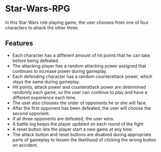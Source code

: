 # Star-Wars-RPG
In this Star Wars role playing game, the user chooses from one of four characters to attack the other three.

## Features
  * Each character has a different amount of hit points that he can take before being defeated. 
  * The attacking player has a random attacking power assigned that continues to increase power during gameplay.
  * Each defending character has a random counterattack power, which stays the same during gameplay.
  * Hit points, attack power and counterattack power are determined randomly each game, so the user can continue to play and have a different experience each time.
  * The user also chooses the order of opponents he or she will face.
  * After the first opponent has been defeated, the user will choose the second opponent.
  * If all three opponents are defeated, the user wins.
  * A battle log keeps the player updated on each round of the fight.
  * A reset button lets the player start a new game at any time.
  * The attack button and reset buttons are disabled during appropriate parts of gameplay to lessen the likelihood of clicking the wrong button on accident.
